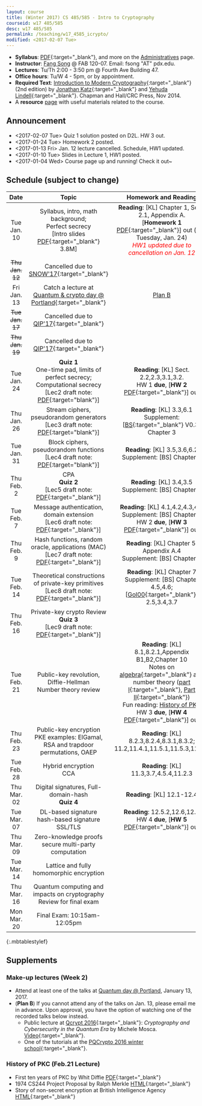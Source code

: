 ```yaml
---
layout: course
title: (Winter 2017) CS 485/585 - Intro to Cryptography
courseid: w17 485/585
desc: w17 485/585
permalink: /teaching/w17_4585_icrypto/
modified: <2017-02-07 Tue>
---
```

*  **Syllabus**: [PDF]({{base}}/teaching/w17_4585_icrypto/syllabus.pdf){:target="_blank"}, and more on the [Administratives]({{base}}/teaching/w17_4585_icrypto/admin/) page.
*  **Instructor**: [Fang Song]({{base}}/) @ FAB 120-07. Email: fsong "AT" pdx.edu.
*  **Lectures**: Tu/Th 2:00 - 3:50 pm @ Fourth Ave Building 47.
*  **Office hours**: Tu/W 4 - 5pm, or by appointment. 
*  **Required Text**: [Introduction to Modern
Cryptography](http://www.cs.umd.edu/~jkatz/imc.html){:target="_blank"}
(2nd edition) by [Jonathan
Katz](http://www.cs.umd.edu/~jkatz){:target="_blank"} and [Yehuda
Lindell](http://u.cs.biu.ac.il/~lindell/){:target="_blank"}.  Chapman
and Hall/CRC Press, Nov 2014.
* A **resource** [page]({{base}}/teaching/w17_4585_icrypto/resource/) with useful materials related to the course. 

## Announcement
*  <2017-02-07 Tue> Quiz 1 solution posted on D2L. HW 3 out.
*  <2017-01-24 Tue> Homework 2 posted. 
*  <2017-01-13 Fri> Jan. 12 lecture cancelled. Schedule, HW1 updated.
*  <2017-01-10 Tue> Slides in Lecture 1, HW1 posted. 
*  <2017-01-04 Wed> Course page up and running! Check it out~ 

## Schedule (subject to change)

<!--
\[KL\]: Katz-Lindell [Introduction to Modern
Cryptography](http://www.cs.umd.edu/~jkatz/imc.html){:target="_blank"} 

\[BS\]: Boneh-Shoup [A Graduate Course on Applied Cryptography](https://crypto.stanford.edu/~dabo/cryptobook/){:target="_blank"}.
-->

<!--
| Date  | Topic | Homework and Reading |
| :---------: |:----------:|:-----:|
| Tue Jan. 10  | Syllabus, intro, math background <br>Perfect secrecy, one-time pad | <br>Homework 1 out [PDF]() (due Tuesday, Jan. 24)  |
|Thu Jan. 12 |Limits of perfect secrecy <br> Private-key crypto |Reading:  |
|<s>Tue Jan. 17</s>| Cancelled due to [QIP'17](https://www.stationq.com/qip-2017/){:target="_blank"}||
|Thu Jan. 19|Quiz <br> Pseudorandom generators and stream ciphers <br> proof by reduction| |
|Tue Jan. 24|CPA, pseudorandom functions and block ciphers <br> CCA | |
|Thu Jan. 26| Message authentication | |
|Tue Jan. 31| MAC continued | |
|Thu Feb. 2| Quiz <br> Hash functions, random oracle model| |
|Tue Feb. 7| Hash function applications <br> block ciphers and stream ciphers in practice||
|Thu Feb. 9| Theoretical constructions of private-key primitives ||
|Tue Feb. 14|Public-key revolution, Diffie-Hellman key exchange <br> number theory review||
|Thu Feb. 16|Mid-term||
|Tue Feb. 21|Public-key encryption, CPA, CCA||
|Thu Feb. 23|PKE examples: RSA, Elgamal, etc. ||
|Tue Feb. 28|Theoretical constructions of PKE||
|Thu Mar. 02|Quiz <br>Digital signatures ||
|Tue Mar. 07|Signature cont'd||
|Thu Mar. 09|Zero-knowledge proofs <br> secure multi-party computation||
|Tue Mar. 14|Lattice and fully homomorphic encryption||
|Thu Mar. 16| Quantum computing and effects on cryptography <br> Review for final exam||
|Mon Mar. 20| Final Exam: 10:15am-12:05pm||
{:.mbtablestylef}
-->

| Date  | Topic | Homework and Reading |
| :---------: |:----------:|:-----:|
| Tue Jan. 10  | Syllabus, intro, math background; <br>Perfect secrecy<br> [Intro slides [PDF]({{base}}/teaching/w17_4585_icrypto/lec1_ppt.pdf){:target="_blank"} 3.8M] | **Reading**: [KL] Chapter 1, Sect. 2.1, Appendix A. <br>[**Homework 1** [PDF]({{base}}/teaching/w17_4585_icrypto/w17_cs4585_hw1.pdf){:target="_blank"}] out (due Tuesday, Jan. 24)<br> <i style="color:red;">HW1 updated due to cancellation on Jan. 12</i> |
|<s>Thu Jan. 12</s>| Cancelled due to [SNOW'17](http://www.opb.org/news/article/snowstorm-portland-region-school-closures-traffic/){:target="_blank"} ||
|Fri Jan. 13 | Catch a lecture at <br> [Quantum & crypto day @ Portland](http://www.fangsong.info/activity/w17qpdx/){:target="_blank"} | [Plan B](#mu)|
|<s>Tue Jan. 17</s>| Cancelled due to [QIP'17](https://www.stationq.com/qip-2017/){:target="_blank"}||
|<s>Thu Jan. 19</s>|Cancelled due to [QIP'17](https://www.stationq.com/qip-2017/){:target="_blank"}||
|Tue Jan. 24 |**Quiz 1** <br> One-time pad, limits of perfect secrecy; <br> Computational secrecy <br> [Lec2 draft note: [PDF]({{base}}/teaching/w17_4585_icrypto/lec2_note.pdf){:target="blank"}] | **Reading**: [KL] Sect. 2.2,2.3,3.1,3.2. <br> HW 1 **due**, [**HW 2** [PDF]({{base}}/teaching/w17_4585_icrypto/w17_cs4585_hw2.pdf){:target="_blank"}] out|
|Thu Jan. 26| Stream ciphers, pseudorandom generators <br> [Lec3 draft note: [PDF]({{base}}/teaching/w17_4585_icrypto/lec3_note.pdf){:target="blank"}] |**Reading**: [KL] 3.3,6.1 <br> Supplement: [[BS](https://crypto.stanford.edu/~dabo/cryptobook/){:target="_blank"} V0.3] Chapter 3 |
|Tue Jan. 31| Block ciphers, pseudorandom functions <br> [Lec4 draft note: [PDF]({{base}}/teaching/w17_4585_icrypto/lec4_note.pdf){:target="blank"}] | **Reading**: [KL] 3.5,3.6,6.2 <br> Supplement: [BS] Chapter 4  |
|Thu Feb. 2| CPA <br> **Quiz 2** <br> [Lec5 draft note: [PDF]({{base}}/teaching/w17_4585_icrypto/lec5_note.pdf){:target="_blank"}]|  **Reading**: [KL] 3.4,3.5 <br> Supplement: [BS] Chapter 5 |
|Tue Feb. 7| Message authentication, domain extension <br> [Lec6 draft note: [PDF]({{base}}/teaching/w17_4585_icrypto/lec6_note.pdf){:target="_blank"}]|**Reading**: [KL] 4.1,4.2,4.3,4.4 <br> Supplement: [BS] Chapter 6  <br> HW 2 **due**, [**HW 3** [PDF]({{base}}/teaching/w17_4585_icrypto/w17_cs4585_hw3.pdf){:target="_blank"}] out |
|Thu Feb. 9| Hash functions, random oracle, applications (MAC) <br> [Lec7 draft note: [PDF]({{base}}/teaching/w17_4585_icrypto/lec7_note.pdf){:target="_blank"}]|**Reading**: [KL] Chapter 5, Appendix A.4 <br> Supplement: [BS] Chapter 8|
|Tue Feb. 14|Theoretical constructions of private-key primitives <br> [Lec8 draft note: [PDF]({{base}}/teaching/w17_4585_icrypto/lec8_note.pdf){:target="_blank"}]|**Reading**: [KL] Chapter 7 <br> Supplement: [BS] Chapter 4.5,4.6; [[Gol00](https://www.amazon.com/Foundations-Cryptography-1-Basic-Tools/dp/0521035368){:target="_blank"}] 2.5,3.4,3.7|
|Thu Feb. 16| Private-key crypto Review  <br> **Quiz 3** <br> [Lec9 draft note: [PDF]({{base}}/teaching/w17_4585_icrypto/lec9_note.pdf){:target="_blank"}]||
|Tue Feb. 21|Public-key revolution, Diffie-Hellman <br> Number theory review| **Reading**: [KL] 8.1,8.2.1,Appendix B1,B2,Chapter 10 <br> Notes on [algebra](https://people.eecs.berkeley.edu/~luca/cs276/notesalgebra.pdf){:target="_blank"} and number theory ([part I](http://www.cs.nyu.edu/courses/spring12/CSCI-GA.3210-001/out/boneh1.pdf){:target="_blank"}, [Part II](http://www.cs.nyu.edu/courses/spring12/CSCI-GA.3210-001/out/boneh2.pdf){:target="_blank"})<br> Fun reading: [History of PKC](#funpkc) <br> HW 3 **due**, [**HW 4** [PDF]({{base}}/teaching/w17_4585_icrypto/w17_cs4585_hw4.pdf){:target="_blank"}] out |
|Thu Feb. 23| Public-key encryption <br> PKE examples: ElGamal, RSA and trapdoor permutations, OAEP | **Reading**: [KL] 8.2.3,8.2.4,8.3.1,8.3.2; 11.2,11.4.1,11.5.1,11.5.3,11.5.4|
|Tue Feb. 28| Hybrid encryption <br> CCA | **Reading**: [KL] 11.3,3.7,4.5.4,11.2.3 |
|Thu Mar. 02|Digital signatures, Full-domain-hash <br> **Quiz 4** | **Reading**: [KL] 12.1-12.4 |
|Tue Mar. 07| DL-based signature <br> hash-based signature <br> SSL/TLS | **Reading**: 12.5.2,12.6,12.8 <br> HW 4 **due**, [**HW 5** [PDF](){:target="_blank"}] out|
|Thu Mar. 09|Zero-knowledge proofs <br> secure multi-party computation||
|Tue Mar. 14|Lattice and fully homomorphic encryption||
|Thu Mar. 16| Quantum computing and impacts on cryptography <br> Review for final exam||
|Mon Mar. 20| Final Exam: 10:15am-12:05pm||
{:.mbtablestylef}

## Supplements

### <a name="mu"></a>**Make-up lectures (Week 2)**
*  Attend at least one of the talks
   at
   [Quantum day @ Portland](http://fangsong.info/activity/w17qpdx/),
   January 13, 2017. 
*  (**Plan B**) If you cannot attend any of the talks on Jan. 13,
   please email me in advance. Upon approval, you have the option of
   watching one of the recorded talks below instead.
   *  Public lecture at [Qcrypt 2016](http://2016.qcrypt.net/){:target="_blank"}:
      _Cryptography and Cybersecurity in the Quantum Era_ by Michele
      Mosca. [Video](https://www.youtube.com/watch?v=vipU_-QGoOg&feature=youtu.be&list=PLUz_4vZOI0H0nfczvYk2C_UbE_BMs8cpY){:target="_blank"}.
   *  One of the tutorials at the [PQCrypto 2016 winter school](https://pqcrypto2016.jp/winter/){:target="_blank"}.	  

### <a name="funpkc"></a>**History of PKC (Feb.21 Lecture)**

*  First ten years of PKC by Whit
   Diffie [PDF](http://cr.yp.to/bib/1988/diffie.pdf){:target="_blank"}
*  1974 CS244 Project Proposal by Ralph
   Merkle [HTML](http://www.merkle.com/1974/){:target="_blank"}
*  Story of non-secret encryption at British Intelligence Agency [HTML](http://cryptome.org/jya/ellisdoc.htm){:target="_blank"}    
